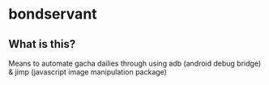 # bondservant

## What is this?

Means to automate gacha dailies through using adb (android debug bridge) & jimp (javascript image manipulation package)
